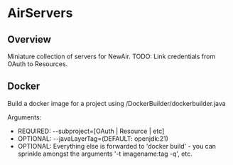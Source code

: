 # AirServers

## Overview
Miniature collection of servers for NewAir. TODO: Link credentials from OAuth to Resources.

## Docker
Build a docker image for a project using /DockerBuilder/dockerbuilder.java

Arguments:

* REQUIRED: --subproject=[OAuth | Resource | etc]
* OPTIONAL: --javaLayerTag=(DEFAULT: openjdk:21)
* OPTIONAL: Everything else is forwarded to 'docker build' - you can sprinkle amongst the arguments '-t imagename:tag -q', etc.

